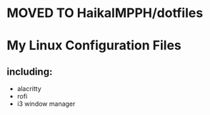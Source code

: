 # MOVED TO HaikalMPPH/dotfiles

# My Linux Configuration Files

## including:
* alacritty
* rofi
* i3 window manager
